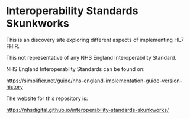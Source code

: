 # Interoperability Standards Skunkworks

This is an discovery site exploring different aspects of implementing HL7 FHIR.

This not representative of any NHS England Interoperability Standard. 

NHS England Interoperabilty Standards can be found on: 

https://simplifier.net/guide/nhs-england-implementation-guide-version-history

The website for this repository is:

https://nhsdigital.github.io/interoperability-standards-skunkworks/
